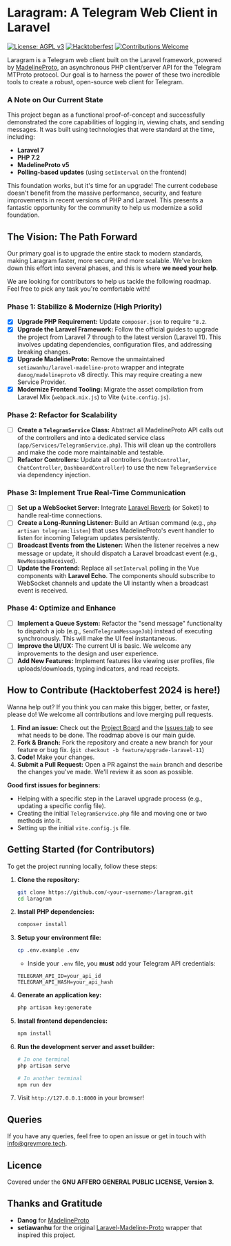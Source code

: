 # Laragram: A Telegram Web Client in Laravel

[![License: AGPL v3](https://img.shields.io/badge/License-AGPL%20v3-blue.svg)](https://www.gnu.org/licenses/agpl-3.0)
[![Hacktoberfest](https://img.shields.io/badge/Hacktoberfest-2024-purple.svg)](https://hacktoberfest.com/)
[![Contributions Welcome](https://img.shields.io/badge/Contributions-Welcome-brightgreen.svg?style=flat)](https://github.com/<your-username>/<your-repo>/issues)

Laragram is a Telegram web client built on the Laravel framework, powered by [MadelineProto](https://github.com/danog/MadelineProto), an asynchronous PHP client/server API for the Telegram MTProto protocol. Our goal is to harness the power of these two incredible tools to create a robust, open-source web client for Telegram.

### A Note on Our Current State

This project began as a functional proof-of-concept and successfully demonstrated the core capabilities of logging in, viewing chats, and sending messages. It was built using technologies that were standard at the time, including:

-   **Laravel 7**
-   **PHP 7.2**
-   **MadelineProto v5**
-   **Polling-based updates** (using `setInterval` on the frontend)

This foundation works, but it's time for an upgrade! The current codebase doesn't benefit from the massive performance, security, and feature improvements in recent versions of PHP and Laravel. This presents a fantastic opportunity for the community to help us modernize a solid foundation.

## The Vision: The Path Forward

Our primary goal is to upgrade the entire stack to modern standards, making Laragram faster, more secure, and more scalable. We've broken down this effort into several phases, and this is where **we need your help**.

We are looking for contributors to help us tackle the following roadmap. Feel free to pick any task you're comfortable with!

### Phase 1: Stabilize & Modernize (High Priority)
*   [x] **Upgrade PHP Requirement:** Update `composer.json` to require `^8.2`.
*   [x] **Upgrade the Laravel Framework:** Follow the official guides to upgrade the project from Laravel 7 through to the latest version (Laravel 11). This involves updating dependencies, configuration files, and addressing breaking changes.
*   [x] **Upgrade MadelineProto:** Remove the unmaintained `setiawanhu/laravel-madeline-proto` wrapper and integrate `danog/madelineproto` v8 directly. This may require creating a new Service Provider.
*   [x] **Modernize Frontend Tooling:** Migrate the asset compilation from Laravel Mix (`webpack.mix.js`) to Vite (`vite.config.js`).

### Phase 2: Refactor for Scalability
*   [ ] **Create a `TelegramService` Class:** Abstract all MadelineProto API calls out of the controllers and into a dedicated service class (`app/Services/TelegramService.php`). This will clean up the controllers and make the code more maintainable and testable.
*   [ ] **Refactor Controllers:** Update all controllers (`AuthController`, `ChatController`, `DashboardController`) to use the new `TelegramService` via dependency injection.

### Phase 3: Implement True Real-Time Communication
*   [ ] **Set up a WebSocket Server:** Integrate [Laravel Reverb](https://laravel.com/docs/11.x/reverb) (or Soketi) to handle real-time connections.
*   [ ] **Create a Long-Running Listener:** Build an Artisan command (e.g., `php artisan telegram:listen`) that uses MadelineProto's event handler to listen for incoming Telegram updates persistently.
*   [ ] **Broadcast Events from the Listener:** When the listener receives a new message or update, it should dispatch a Laravel broadcast event (e.g., `NewMessageReceived`).
*   [ ] **Update the Frontend:** Replace all `setInterval` polling in the Vue components with **Laravel Echo**. The components should subscribe to WebSocket channels and update the UI instantly when a broadcast event is received.

### Phase 4: Optimize and Enhance
*   [ ] **Implement a Queue System:** Refactor the "send message" functionality to dispatch a job (e.g., `SendTelegramMessageJob`) instead of executing synchronously. This will make the UI feel instantaneous.
*   [ ] **Improve the UI/UX:** The current UI is basic. We welcome any improvements to the design and user experience.
*   [ ] **Add New Features:** Implement features like viewing user profiles, file uploads/downloads, typing indicators, and read receipts.

## How to Contribute (Hacktoberfest 2024 is here!)

Wanna help out? If you think you can make this bigger, better, or faster, please do! We welcome all contributions and love merging pull requests.

1.  **Find an issue:** Check out the [Project Board](https://github.com/<your-username>/<your-repo>/projects) and the [Issues tab](https://github.com/<your-username>/<your-repo>/issues) to see what needs to be done. The roadmap above is our main guide.
2.  **Fork & Branch:** Fork the repository and create a new branch for your feature or bug fix. (`git checkout -b feature/upgrade-laravel-11`)
3.  **Code!** Make your changes.
4.  **Submit a Pull Request:** Open a PR against the `main` branch and describe the changes you've made. We'll review it as soon as possible.

**Good first issues for beginners:**
-   Helping with a specific step in the Laravel upgrade process (e.g., updating a specific config file).
-   Creating the initial `TelegramService.php` file and moving one or two methods into it.
-   Setting up the initial `vite.config.js` file.

## Getting Started (for Contributors)

To get the project running locally, follow these steps:

1.  **Clone the repository:**
    ```bash
    git clone https://github.com/<your-username>/laragram.git
    cd laragram
    ```
2.  **Install PHP dependencies:**
    ```bash
    composer install
    ```
3.  **Setup your environment file:**
    ```bash
    cp .env.example .env
    ```
    - Inside your `.env` file, you **must** add your Telegram API credentials:
    ```
    TELEGRAM_API_ID=your_api_id
    TELEGRAM_API_HASH=your_api_hash
    ```
4.  **Generate an application key:**
    ```bash
    php artisan key:generate
    ```
5.  **Install frontend dependencies:**
    ```bash
    npm install
    ```
6.  **Run the development server and asset builder:**
    ```bash
    # In one terminal
    php artisan serve

    # In another terminal
    npm run dev
    ```
7.  Visit `http://127.0.0.1:8000` in your browser!

## Queries

If you have any queries, feel free to open an issue or get in touch with [info@greymore.tech](mailto:info@greymore.tech).

## Licence

Covered under the **GNU AFFERO GENERAL PUBLIC LICENSE, Version 3.**

## Thanks and Gratitude

-   **Danog** for [MadelineProto](https://github.com/danog/MadelineProto)
-   **setiawanhu** for the original [Laravel-Madeline-Proto](https://github.com/setiawanhu/laravel-madeline-proto) wrapper that inspired this project.
